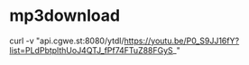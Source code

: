 # mp3download

curl -v "api.cgwe.st:8080/ytdl/https://youtu.be/P0_S9JJ16fY?list=PLdPbtplthUoJ4QTJ_fPf74FTuZ88FGyS_"
